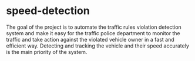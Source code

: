 # speed-detection
The goal of the project is to automate the traffic rules violation detection system and make it easy for the traffic police department to monitor the traffic and take action against the violated vehicle owner in a fast and efficient way. Detecting and tracking the vehicle and their speed accurately is the main priority of the system.
